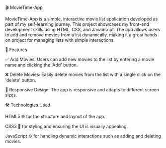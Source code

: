 🎬 MovieTime-App

MovieTime-App is a simple, interactive movie list application developed as part of my self-learning journey. 
This project showcases my front-end development skills using HTML, CSS, and JavaScript. 
The app allows users to add and remove movies from a list dynamically, making it a great hands-on project for managing lists with simple interactions.

🚀 Features

✅ Add Movies: Users can add new movies to the list by entering a movie name and clicking the 'Add' button.

❌ Delete Movies: Easily delete movies from the list with a single click on the 'delete' button.

📱 Responsive Design: The app is responsive and adapts to different screen sizes.

🛠️ Technologies Used

HTML5 🌐 for the structure and layout of the app.

CSS3 🎨 for styling and ensuring the UI is visually appealing.

JavaScript ⚙️ for handling dynamic interactions such as adding and deleting movies.
